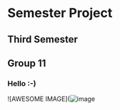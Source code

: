 # Semester Project
## Third Semester
## Group 11
### Hello :-)
![AWESOME IMAGE](![image](https://user-images.githubusercontent.com/90906202/204232940-ce5af8af-f00d-42a1-8945-2bb38f7c0d20.png)


